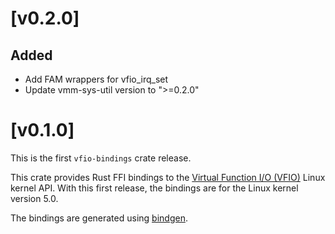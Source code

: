 # [v0.2.0]

## Added

- Add FAM wrappers for vfio\_irq\_set
- Update vmm-sys-util version to ">=0.2.0"

# [v0.1.0]

This is the first `vfio-bindings` crate release.

This crate provides Rust FFI bindings to the
[Virtual Function I/O (VFIO)](https://www.kernel.org/doc/Documentation/vfio.txt)
Linux kernel API. With this first release, the bindings are for the Linux kernel
version 5.0.

The bindings are generated using [bindgen](https://crates.io/crates/bindgen).
